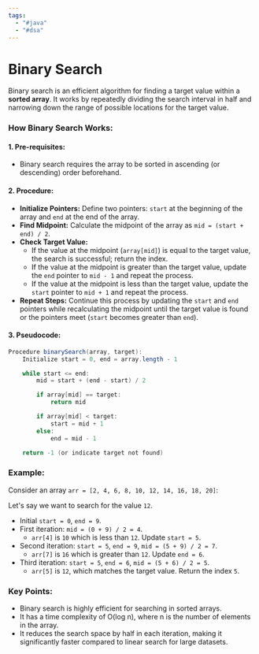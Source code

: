 ```yaml
---
tags:
  - "#java"
  - "#dsa"
---
```

# Binary Search
Binary search is an efficient algorithm for finding a target value within a **sorted array**. It works by repeatedly dividing the search interval in half and narrowing down the range of possible locations for the target value.

### How Binary Search Works:

#### 1. Pre-requisites:
- Binary search requires the array to be sorted in ascending (or descending) order beforehand.

#### 2. Procedure:
- **Initialize Pointers:** Define two pointers: `start` at the beginning of the array and `end` at the end of the array.
- **Find Midpoint:** Calculate the midpoint of the array as `mid = (start + end) / 2`.
- **Check Target Value:**
  - If the value at the midpoint (`array[mid]`) is equal to the target value, the search is successful; return the index.
  - If the value at the midpoint is greater than the target value, update the `end` pointer to `mid - 1` and repeat the process.
  - If the value at the midpoint is less than the target value, update the `start` pointer to `mid + 1` and repeat the process.
- **Repeat Steps:** Continue this process by updating the `start` and `end` pointers while recalculating the midpoint until the target value is found or the pointers meet (`start` becomes greater than `end`).

#### 3. Pseudocode:

```java
Procedure binarySearch(array, target):
    Initialize start = 0, end = array.length - 1

    while start <= end:
        mid = start + (end - start) / 2

        if array[mid] == target:
            return mid

        if array[mid] < target:
            start = mid + 1
        else:
            end = mid - 1

    return -1 (or indicate target not found)
```

### Example:
Consider an array `arr = [2, 4, 6, 8, 10, 12, 14, 16, 18, 20]`:

Let's say we want to search for the value `12`.

- Initial `start = 0`, `end = 9`.
- First iteration: `mid = (0 + 9) / 2 = 4`.
  - `arr[4]` is `10` which is less than `12`. Update `start = 5`.
- Second iteration: `start = 5`, `end = 9`, `mid = (5 + 9) / 2 = 7`.
  - `arr[7]` is `16` which is greater than `12`. Update `end = 6`.
- Third iteration: `start = 5`, `end = 6`, `mid = (5 + 6) / 2 = 5`.
  - `arr[5]` is `12`, which matches the target value. Return the index `5`.

### Key Points:
- Binary search is highly efficient for searching in sorted arrays.
- It has a time complexity of O(log n), where n is the number of elements in the array.
- It reduces the search space by half in each iteration, making it significantly faster compared to linear search for large datasets.
